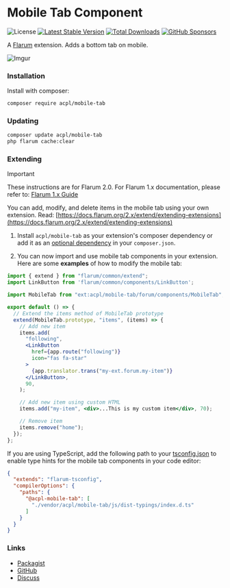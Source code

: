 # Mobile Tab Component

![License](https://img.shields.io/badge/license-MIT-blue.svg) [![Latest Stable Version](https://img.shields.io/packagist/v/acpl/mobile-tab.svg)](https://packagist.org/packages/acpl/mobile-tab) [![Total Downloads](https://img.shields.io/packagist/dt/acpl/mobile-tab.svg)](https://packagist.org/packages/acpl/mobile-tab/stats) [![GitHub Sponsors](https://img.shields.io/badge/Donate-%E2%9D%A4-%23db61a2.svg?&logo=github&logoColor=white&labelColor=181717)](https://github.com/android-com-pl/mobile-tab?sponsor=1)

A [Flarum](https://flarum.org) extension. Adds a bottom tab on mobile.

![Imgur](https://i.imgur.com/QGrWQyP.png)

### Installation

Install with composer:

```sh
composer require acpl/mobile-tab
```

### Updating

```sh
composer update acpl/mobile-tab
php flarum cache:clear
```

### Extending

> [!IMPORTANT]  
> These instructions are for Flarum 2.0.
> For Flarum 1.x documentation, please refer to:
> [Flarum 1.x Guide](https://github.com/android-com-pl/mobile-tab/tree/1.x?tab=readme-ov-file#extending)

You can add, modify, and delete items in the mobile tab using your own extension.
Read: [https://docs.flarum.org/2.x/extend/extending-extensions](https://docs.flarum.org/2.x/extend/extending-extensions)

1. Install `acpl/mobile-tab` as your extension's composer dependency or add it as an [optional dependency](https://docs.flarum.org/2.x/extend/extending-extensions#optional-dependencies) in your `composer.json`.

2. You can now import and use mobile tab components in your extension. Here are some **examples** of how to modify the mobile tab:
```jsx
import { extend } from "flarum/common/extend";
import LinkButton from 'flarum/common/components/LinkButton';

import MobileTab from "ext:acpl/mobile-tab/forum/components/MobileTab";

export default () => {
  // Extend the items method of MobileTab prototype
  extend(MobileTab.prototype, "items", (items) => {
    // Add new item
    items.add(
      "following",
      <LinkButton
        href={app.route("following")}
        icon="fas fa-star"
      >
        {app.translator.trans("my-ext.forum.my-item")}
      </LinkButton>,
      90,
    );

    // Add new item using custom HTML
    items.add("my-item", <div>...This is my custom item</div>, 70);

    // Remove item
    items.remove("home");
  });
};
```

If you are using TypeScript, add the following path to your [tsconfig.json](https://github.com/flarum/flarum-tsconfig/blob/main/README.md) to enable type hints for the mobile tab components in your code editor:

```json
{
  "extends": "flarum-tsconfig",
  "compilerOptions": {
    "paths": {
      "@acpl-mobile-tab": [
        "./vendor/acpl/mobile-tab/js/dist-typings/index.d.ts"
      ]
    }
  }
}
```

### Links

- [Packagist](https://packagist.org/packages/acpl/mobile-tab)
- [GitHub](https://github.com/android-com-pl/mobile-tab)
- [Discuss](https://discuss.flarum.org/d/28216-mobile-tab)
